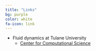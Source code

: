```yaml
---
title: "Links"
bg: purple
color: white
fa-icon: link
---
```

<!-- fa-icon can be set to any from http://fortawesome.github.io/Font-Awesome/icons/ -->

* Fluid dynamics at Tulane University
	- [Center for Computational Science](http://tulane.edu/sse/ccs/index.cfm)